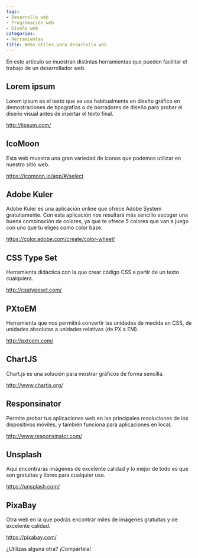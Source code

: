 ```yaml
---
tags:
- Desarrollo web
- Programación web
- Diseño web
categories:
- Herramientas
title: Webs útiles para desarrollo web
---
```


En este artículo se muestran distintas herramientas que pueden facilitar el trabajo de un desarrollador web.

## Lorem ipsum

Lorem ipsum es el texto que se usa habitualmente en diseño gráfico en demostraciones de tipografías o de borradores de diseño para probar el diseño visual antes de insertar el texto final.

<http://lipsum.com/>

## IcoMoon

Esta web muestra una gran variedad de iconos que podemos utilizar en nuestro sitio web.

<https://icomoon.io/app/#/select>

## Adobe Kuler

Adobe Kuler es una aplicación online que ofrece Adobe System gratuitamente. Con esta aplicación nos resultará más sencillo escoger una buena combinación de colores, ya que te ofrece 5 colores que van a juego con uno que tu eliges como color base.

<https://color.adobe.com/create/color-wheel/>

## CSS Type Set

Herramienta didáctica con la que crear código CSS a partir de un texto cualquiera.

<http://csstypeset.com/>

## PXtoEM

 Herramienta que nos permitirá convertir las unidades de medida en CSS, de unidades absolutas a unidades relativas (de PX a EM).
 
 <http://pxtoem.com/>
 
## ChartJS
 
 Chart.js es una solución para mostrar gráficos de forma sencilla.
 
 <http://www.chartjs.org/>
 
## Responsinator
 
Permite probar tus aplicaciones web en las principales resoluciones de los dispositivos móviles, y también funciona para aplicaciones en local.
 
 <http://www.responsinator.com/>
 
## Unsplash
 
 Aquí encontrarás imágenes de excelente calidad y lo mejor de todo es que son gratuitas y libres para cualquier uso.
 
 <https://unsplash.com/>
 
 ## PixaBay
 
 Otra web en la que podrás encontrar miles de imágenes gratuitas y de excelente calidad.
 
 <https://pixabay.com/>
 
 ¿Utilizas alguna otra? ¡Compártela!
